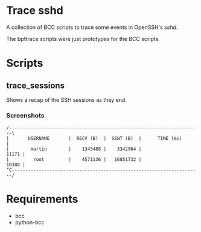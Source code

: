 # Trace sshd

A collection of BCC scripts to trace some events in OpenSSH's *sshd*.

The bpftrace scripts were just prototypes for the BCC scripts.

# Scripts

## trace_sessions
Shows a recap of the SSH sessions as they end.

### Screenshots
```
/-----------------------------------------------------------------------\
|       USERNAME       |  RECV (B)  |  SENT (B)  |      TIME (ms)       |
|        martin        |    1343488 |    3342964 |                11171 |
|         root         |    4571136 |   16851732 |                10388 |
^C----------------------------------------------------------------------/
```


# Requirements
* bcc
* python-bcc
